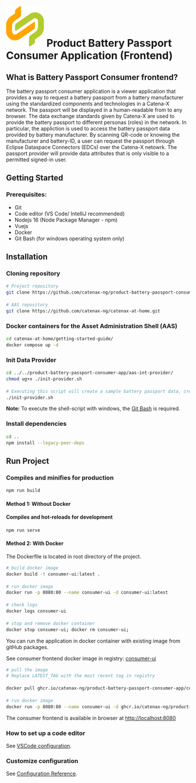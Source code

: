 # ![Product Battery Passport Consumer Application (Frontend)](./docs/catena-x-logo.svg) Product Battery Passport Consumer Application (Frontend)

## What is Battery Passport Consumer frontend?

The battery passport consumer application is a viewer application that provides a way to request a battery passport from a battery manufacturer using the standardized components and technologies in a Catena-X network. The passport will be displayed in a human-readable from to any browser. The data exchange standards given by Catena-X are used to provide the battery passport to different personas (roles) in the network.
In particular, the appliction is used to access the battery passport data provided by battery manufacturer. By scanning QR-code or knowing the manufacturer and battery-ID, a user can request the passport  through Eclipse Dataspace Connectors (EDCs) over the Catena-X netowrk. The passport provider will provide data attributes that is only visible to a permitted signed-in user.


## Getting Started

### Prerequisites:

- Git
- Code editor (VS Code/ IntelliJ recommended)
- Nodejs 16 (Node Package Manager - npm)
- Vuejs
- Docker
- Git Bash (for windows operating system only)

## Installation
### Cloning repository

```bash
# Project repository
git clone https://github.com/catenax-ng/product-battery-passport-consumer-app.git

# AAS repository
git clone https://github.com/catenax-ng/catenax-at-home.git
```

### Docker containers for the Asset Administration Shell (AAS)

```bash
cd catenax-at-home/getting-started-guide/
docker compose up -d
```

### Init Data Provider

```bash
cd ../../product-battery-passport-consumer-app/aas-int-provider/
chmod ug+x ./init-provider.sh

# Executing this script will create a sample battery passport data, create EDC asset, policies, contract definitions and register it as a digital twin inside registry.
./init-provider.sh
```

**Note:** To execute the shell-script with windows, the [Git Bash](https://gitforwindows.org/) is required.

### Install dependencies

```bash
cd ..
npm install --legacy-peer-deps
```

## Run Project

### Compiles and minifies for production

```bash
npm run build
```
#### Method 1: Without Docker

#### Compiles and hot-reloads for development

```bash
npm run serve
```

#### Method 2: With Docker

The Dockerfile is located in root directory of the project.

```bash
# build docker image
docker build -t consumer-ui:latest .

# run docker image
docker run -p 8080:80 --name consumer-ui -d consumer-ui:latest

# check logs
docker logs consumer-ui

# stop and remove docker container
docker stop consumer-ui; docker rm consumer-ui;
```
You can run the application in docker container with existing image from gitHub packages.

See consumer frontend docker image in registry: [consumer-ui](https://github.com/catenax-ng/product-battery-passport-consumer-app/pkgs/container/product-battery-passport-consumer-app%2Fconsumer-ui)

```bash
# pull the image 
# Replace LATEST_TAG with the most recent tag in registry

docker pull ghcr.io/catenax-ng/product-battery-passport-consumer-app/consumer-ui:LATEST_TAG

# run docker image
docker run -p 8080:80 --name consumer-ui -d ghcr.io/catenax-ng/product-battery-passport-consumer-app/consumer-ui:LATEST_TAG
```
The consumer frontend is available in browser at [http://localhost:8080](http://localhost:8080)


### How to set up a code editor

See [VSCode configuration](https://confluence.catena-x.net/pages/viewpage.action?pageId=55009683).

### Customize configuration

See [Configuration Reference](https://cli.vuejs.org/config/).
